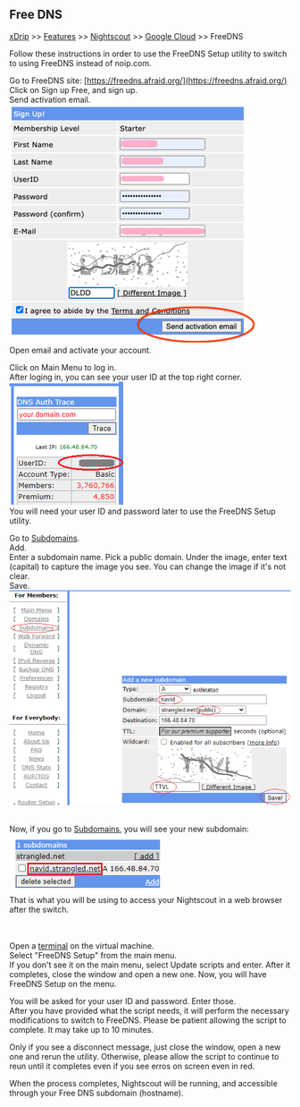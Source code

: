 ## Free DNS
[xDrip](../../README.md) >> [Features](../Features_page.md) >> [Nightscout](../Nightscout_page.md) >> [Google Cloud](./GoogleCloud.md) >> FreeDNS  

Follow these instructions in order to use the FreeDNS Setup utility to switch to using FreeDNS instead of noip.com.  

Go to FreeDNS site: [https://freedns.afraid.org/](https://freedns.afraid.org/)  
Click on Sign up Free, and sign up.  
Send activation email.  
![](./images/FreeDNS1.png)  
Open email and activate your account.  
  
Click on Main Menu to log in.  
After loging in, you can see your user ID at the top right corner.  
![](./images/FD_userID.png)  
You will need your user ID and password later to use the FreeDNS Setup utility.  
  
Go to [Subdomains](https://freedns.afraid.org/subdomain/).  
Add.  
Enter a subdomain name.  Pick a public domain.  Under the image, enter text (capital) to capture the image you see.  You can change the image if it's not clear.  
Save.  
![](./images/FreeDNS2.png)  
<br/>  
  
Now, if you go to [Subdomains](https://freedns.afraid.org/subdomain/), you will see your new subdomain:  
![](./images/FD_hostname.png)  
That is what you will be using to access your Nightscout in a web browser after the switch.
<br/>  
<br/>  
  
Open a [terminal](./Terminal.md) on the virtual machine.  
Select "FreeDNS Setup" from the main menu.  
If you don't see it on the main menu, select Update scripts and enter.  After it completes, close the window and open a new one.  Now, you will have FreeDNS Setup on the menu.  
  
You will be asked for your user ID and password.  Enter those.  
After you have provided what the script needs, it will perform the necessary modifications to switch to FreeDNS.  Please be patient allowing the script to complete.  It may take up to 10 minutes.  

Only if you see a disconnect message, just close the window, open a new one and rerun the utility.  Otherwise, please allow the script to continue to reun until it completes even if you see erros on screen even in red.  

When the process completes, Nightscout will be running, and accessible through your Free DNS subdomain (hostname).  
 
